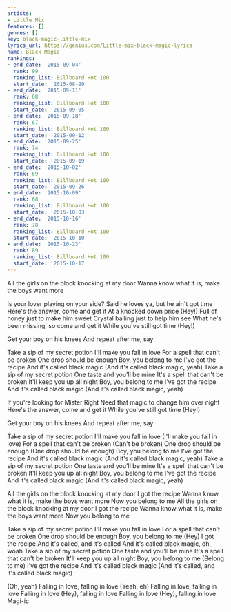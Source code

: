 ```yaml
---
artists:
- Little Mix
features: []
genres: []
key: black-magic-little-mix
lyrics_url: https://genius.com/Little-mix-black-magic-lyrics
name: Black Magic
rankings:
- end_date: '2015-09-04'
  rank: 99
  ranking_list: Billboard Hot 100
  start_date: '2015-08-29'
- end_date: '2015-09-11'
  rank: 68
  ranking_list: Billboard Hot 100
  start_date: '2015-09-05'
- end_date: '2015-09-18'
  rank: 67
  ranking_list: Billboard Hot 100
  start_date: '2015-09-12'
- end_date: '2015-09-25'
  rank: 74
  ranking_list: Billboard Hot 100
  start_date: '2015-09-19'
- end_date: '2015-10-02'
  rank: 69
  ranking_list: Billboard Hot 100
  start_date: '2015-09-26'
- end_date: '2015-10-09'
  rank: 68
  ranking_list: Billboard Hot 100
  start_date: '2015-10-03'
- end_date: '2015-10-16'
  rank: 78
  ranking_list: Billboard Hot 100
  start_date: '2015-10-10'
- end_date: '2015-10-23'
  rank: 89
  ranking_list: Billboard Hot 100
  start_date: '2015-10-17'
---
```

All the girls on the block knocking at my door
Wanna know what it is, make the boys want more


Is your lover playing on your side?
Said he loves ya, but he ain't got time
Here's the answer, come and get it
At a knocked down price (Hey!)
Full of honey just to make him sweet
Crystal balling just to help him see
What he's been missing, so come and get it
While you've still got time (Hey!)


Get your boy on his knees
And repeat after me, say


Take a sip of my secret potion
I'll make you fall in love
For a spell that can't be broken
One drop should be enough
Boy, you belong to me
I've got the recipe
And it's called black magic
(And it's called black magic, yeah)
Take a sip of my secret potion
One taste and you'll be mine
It's a spell that can't be broken
It'll keep you up all night
Boy, you belong to me
I've got the recipe
And it's called black magic
(And it's called black magic, yeah)


If you're looking for Mister Right
Need that magic to change him over night
Here's the answer, come and get it
While you've still got time (Hey!)


Get your boy on his knees
And repeat after me, say


Take a sip of my secret potion
I'll make you fall in love (I'll make you fall in love)
For a spell that can't be broken (Can't be broken)
One drop should be enough (One drop should be enough)
Boy, you belong to me
I've got the recipe
And it's called black magic
(And it's called black magic, yeah)
Take a sip of my secret potion
One taste and you'll be mine
It's a spell that can't be broken
It'll keep you up all night
Boy, you belong to me
I've got the recipe
And it's called black magic
(And it's called black magic, yeah)


All the girls on the block knocking at my door
I got the recipe
Wanna know what it is, make the boys want more
Now you belong to me
All the girls on the block knocking at my door
I got the recipe
Wanna know what it is, make the boys want more
Now you belong to me


Take a sip of my secret potion
I'll make you fall in love
For a spell that can't be broken
One drop should be enough
Boy, you belong to me (Hey)
I got the recipe
And it's called, and it's called
And it's called black magic, oh, woah
Take a sip of my secret potion
One taste and you'll be mine
It's a spell that can't be broken
It'll keep you up all night
Boy, you belong to me (Belong to me)
I've got the recipe
And it's called black magic
(And it's called, and it's called black magic)


(Oh, yeah) Falling in love, falling in love
(Yeah, eh) Falling in love, falling in love
Falling in love (Hey), falling in love
Falling in love (Hey), falling in love
Magi-ic
